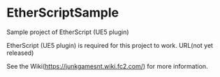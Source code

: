 # EtherScriptSample
Sample project of EtherScript (UE5 plugin)

EtherScript (UE5 plugin) is required for this project to work.
URL(not yet released)

See the Wiki(https://junkgamesnt.wiki.fc2.com/) for more information.
